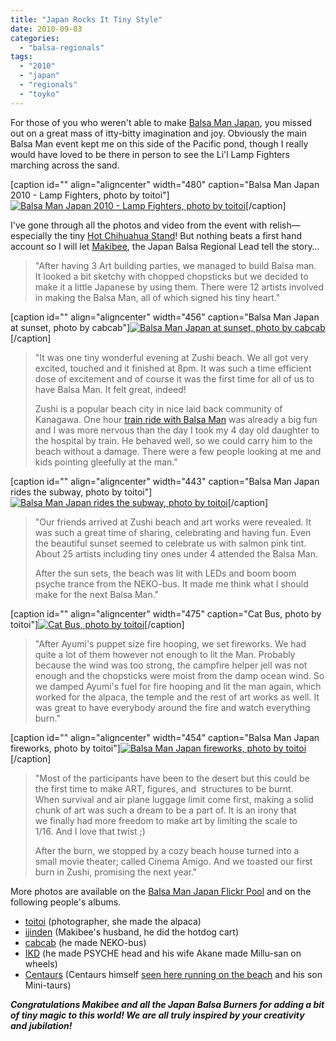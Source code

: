 ```yaml
---
title: "Japan Rocks It Tiny Style"
date: 2010-09-03
categories: 
  - "balsa-regionals"
tags: 
  - "2010"
  - "japan"
  - "regionals"
  - "toyko"
---
```


For those of you who weren't able to make [Balsa Man Japan](http://www.burninja.info/balsaman/index.htm), you missed out on a great mass of itty-bitty imagination and joy. Obviously the main Balsa Man event kept me on this side of the Pacific pond, though I really would have loved to be there in person to see the Li'l Lamp Fighters marching across the sand.

\[caption id="" align="aligncenter" width="480" caption="Balsa Man Japan 2010 - Lamp Fighters, photo by toitoi"\][![Balsa Man Japan 2010 - Lamp Fighters, photo by toitoi](/images/4939242749_171dac71b7_b.jpg "Balsa Man Japan 2010 - Lamp Fighters, photo by toitoi")](http://farm5.static.flickr.com/4080/4939242749_171dac71b7_b.jpg "Balsa Man Japan 2010 - Lamp Fighters, photo by toitoi")\[/caption\]

I've gone through all the photos and video from the event with relish—especially the tiny [Hot Chihuahua Stand](http://farm5.static.flickr.com/4076/4939831318_9ec36b4f74_b.jpg "Balsa Man Japan Hot Chihuahua Stand, photo by cabcab")! But nothing beats a first hand account so I will let [Makibee](http://twitter.com/makibee), the Japan Balsa Regional Lead tell the story…

> "After having 3 Art building parties, we managed to build Balsa man. It looked a bit sketchy with chopped chopsticks but we decided to make it a little Japanese by using them. There were 12 artists involved in making the Balsa Man, all of which signed his tiny heart."

\[caption id="" align="aligncenter" width="456" caption="Balsa Man Japan at sunset, photo by cabcab"\][![Balsa Man Japan at sunset, photo by cabcab](/images/4941862507_c10f8bf180_z.jpg "Balsa Man Japan at sunset, photo by cabcab")](http://farm5.static.flickr.com/4073/4941862507_c10f8bf180_z.jpg "Balsa Man Japan at sunset, photo by cabcab")\[/caption\]

> "It was one tiny wonderful evening at Zushi beach. We all got very excited, touched and it finished at 8pm. It was such a time efficient dose of excitement and of course it was the first time for all of us to have Balsa Man. It felt great, indeed!
> 
> Zushi is a popular beach city in nice laid back community of Kanagawa. One hour [train ride with Balsa Man](http://www.flickr.com/photos/toitoisatoko/4939234917/in/set-72157624836165420/) was already a big fun and I was more nervous than the day I took my 4 day old daughter to the hospital by train. He behaved well, so we could carry him to the beach without a damage. There were a few people looking at me and kids pointing gleefully at the man."

\[caption id="" align="aligncenter" width="443" caption="Balsa Man Japan rides the subway, photo by toitoi"\][![Balsa Man Japan rides the subway, photo by toitoi](/images/4939234917_2bfdae81fd_b.jpg "Balsa Man Japan rides the subway, photo by toitoi")](http://farm5.static.flickr.com/4116/4939234917_2bfdae81fd_b.jpg "Balsa Man Japan rides the subway, photo by toitoi")\[/caption\]

> "Our friends arrived at Zushi beach and art works were revealed. It was such a great time of sharing, celebrating and having fun. Even the beautiful sunset seemed to celebrate us with salmon pink tint. About 25 artists including tiny ones under 4 attended the Balsa Man.
> 
> After the sun sets, the beach was lit with LEDs and boom boom psyche trance from the NEKO-bus. It made me think what I should make for the next Balsa Man."

\[caption id="" align="aligncenter" width="475" caption="Cat Bus, photo by toitoi"\][![Cat Bus, photo by toitoi](/images/4939846524_5648e99d63_b.jpg "Cat Bus, photo by toitoi")](http://farm5.static.flickr.com/4097/4939846524_5648e99d63_b.jpg "Cat Bus, photo by toitoi")\[/caption\]

> "After Ayumi's puppet size fire hooping, we set fireworks. We had quite a lot of them however not enough to lit the Man. Probably because the wind was too strong, the campfire helper jell was not enough and the chopsticks were moist from the damp ocean wind. So we damped Ayumi's fuel for fire hooping and lit the man again, which worked for the alpaca, the temple and the rest of art works as well. It was great to have everybody around the fire and watch everything burn."

\[caption id="" align="aligncenter" width="454" caption="Balsa Man Japan fireworks, photo by toitoi"\][![Balsa Man Japan fireworks, photo by toitoi](/images/4939265879_67d7c0a39b_b.jpg "Balsa Man Japan fireworks, photo by toitoi")](http://farm5.static.flickr.com/4080/4939265879_67d7c0a39b_b.jpg "Balsa Man Japan fireworks, photo by toi toi")\[/caption\]

> "Most of the participants have been to the desert but this could be the first time to make ART, figures, and  structures to be burnt. When survival and air plane luggage limit come first, making a solid chunk of art was such a dream to be a part of. It is an irony that we finally had more freedom to make art by limiting the scale to 1/16. And I love that twist ;)
> 
> After the burn, we stopped by a cozy beach house turned into a small movie theater; called Cinema Amigo. And we toasted our first burn in Zushi, promising the next year."

More photos are available on the [Balsa Man Japan Flickr Pool](http://www.flickr.com/groups/1462959@N24/pool/with/4942448140/) and on the following people's albums.

- [toitoi](http://www.flickr.com/photos/toitoisatoko/sets/72157624836165420/) (photographer, she made the alpaca)
- [ijinden](http://www.flickr.com/photos/ijinden/sets/72157624668866127/) (Makibee's husband, he did the hotdog cart)
- [cabcab](http://www.flickr.com/photos/cabcab/sets/72157624716696059/) (he made NEKO-bus)
- [IKD](http://www.flickr.com/photos/ikdrym/sets/72157624840032546/) (he made PSYCHE head and his wife Akane made Millu-san on wheels)
- [Centaurs](http://www.centaurus-graphics.com/blog/2010/08/balsa-man-japan-2010.html) (Centaurs himself [seen here running on the beach](http://www.youtube.com/watch?v=N7-nO8fFhio) and his son Mini-taurs)

_**Congratulations Makibee and all the Japan Balsa Burners for adding a bit of tiny magic to this world! We are all truly inspired by your creativity and jubilation!**_
